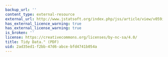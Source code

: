 ```yaml
---
backup_url: ''
content_type: external-resource
external_url: http://www.jstatsoft.org/index.php/jss/article/view/v059i10/v59i10.pdf
has_external_licence_warning: true
has_external_license_warning: true
is_broken: ''
license: https://creativecommons.org/licenses/by-nc-sa/4.0/
title: Tidy Data." (PDF)
uid: 2ad35ed1-f2bb-47d6-abce-bfd4741b054a
---
```

